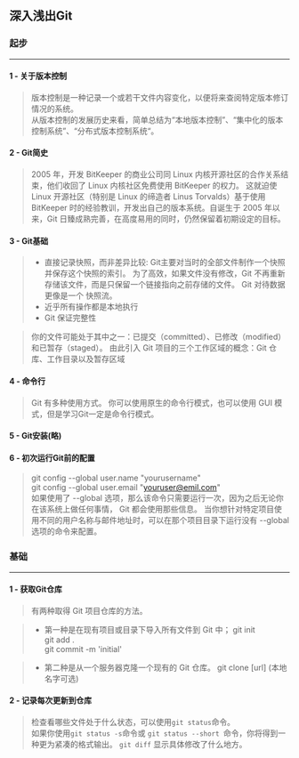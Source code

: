 ## 深入浅出Git

### 起步 
---
#### 1 - 关于版本控制
> 版本控制是一种记录一个或若干文件内容变化，以便将来查阅特定版本修订情况的系统。   
> 从版本控制的发展历史来看，简单总结为“本地版本控制”、“集中化的版本控制系统”、“分布式版本控制系统“。

#### 2 - Git简史
>  2005 年，开发 BitKeeper 的商业公司同 Linux 内核开源社区的合作关系结束，他们收回了 Linux 内核社区免费使用 BitKeeper 的权力。 这就迫使 Linux 开源社区（特别是 Linux 的缔造者 Linus Torvalds）基于使用 BitKeeper 时的经验教训，开发出自己的版本系统。自诞生于 2005 年以来，Git 日臻成熟完善，在高度易用的同时，仍然保留着初期设定的目标。

#### 3 - Git基础
> + 直接记录快照，而非差异比较: 
> Git主要对当时的全部文件制作一个快照并保存这个快照的索引。 为了高效，如果文件没有修改，Git 不再重新存储该文件，而是只保留一个链接指向之前存储的文件。 Git 对待数据更像是一个 快照流。
> + 近乎所有操作都是本地执行    
> + Git 保证完整性

> 你的文件可能处于其中之一：已提交（committed）、已修改（modified）和已暂存（staged）。 
> 由此引入 Git 项目的三个工作区域的概念：Git 仓库、工作目录以及暂存区域

#### 4 - 命令行
> Git 有多种使用方式。 你可以使用原生的命令行模式，也可以使用 GUI 模式，但是学习Git一定是命令行模式。

#### 5 - Git安装(略)

#### 6 - 初次运行Git前的配置
> git config --global user.name "yourusername"  
> git config --global user.email "youruser@emil.com"    
> 如果使用了 --global 选项，那么该命令只需要运行一次，因为之后无论你在该系统上做任何事情， Git 都会使用那些信息。 当你想针对特定项目使用不同的用户名称与邮件地址时，可以在那个项目目录下运行没有 --global 选项的命令来配置。

### 基础
---
#### 1 - 获取Git仓库
> 有两种取得 Git 项目仓库的方法。  

> + 第一种是在现有项目或目录下导入所有文件到 Git 中； 
>   git init    
>   git add .   
>   git commit -m 'initial'

> + 第二种是从一个服务器克隆一个现有的 Git 仓库。
>   git clone [url] (本地名字可选)

#### 2 - 记录每次更新到仓库
> 检查看哪些文件处于什么状态，可以使用`git status`命令。    
> 如果你使用` git status -s `命令或 `git status --short `命令，你将得到一种更为紧凑的格式输出。
> `git diff` 显示具体修改了什么地方。   

